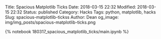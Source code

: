 Title: Spacious Matplotlib Ticks
Date: 2018-03-15 22:32
Modified: 2018-03-15 22:32
Status: published
Category: Hacks
Tags: python, matplotlib, hacks
Slug: spacious-matplotlib-tickss
Author: Dean
og_image: img/img_posts/spacious-matplotlib-ticks.png
<!-- Summary: Spacious Matplotlib Ticks -->

{% notebook 180317_spacious_matplotlib_ticks/main.ipynb %}